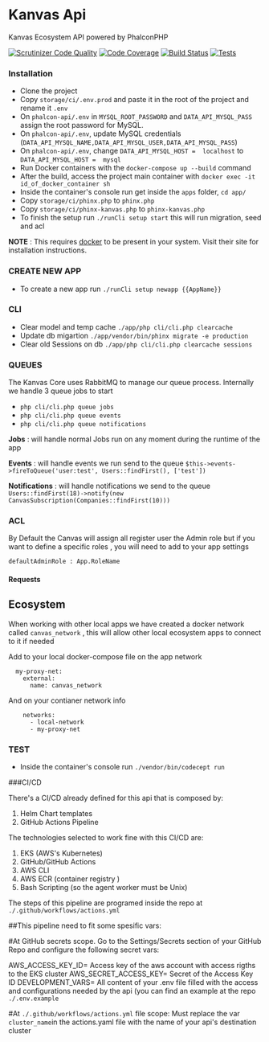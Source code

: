 # Kanvas Api
Kanvas Ecosystem API powered by PhalconPHP

[![Scrutinizer Code Quality](https://scrutinizer-ci.com/g/bakaphp/phalcon-api/badges/quality-score.png?b=master)](https://scrutinizer-ci.com/g/bakaphp/phalcon-api/?branch=master)
[![Code Coverage](https://scrutinizer-ci.com/g/bakaphp/phalcon-api/badges/coverage.png?b=master)](https://scrutinizer-ci.com/g/bakaphp/phalcon-api/?branch=master)
[![Build Status](https://travis-ci.com/bakaphp/phalcon-api.svg?branch=master)](https://travis-ci.com/bakaphp/phalcon-api)
[![Tests](https://github.com/bakaphp/phalcon-api/workflows/Tests/badge.svg?branch=0.2)](https://github.com/bakaphp/phalcon-api/actions?query=workflow%3ATests)


### Installation
- Clone the project
- Copy `storage/ci/.env.prod` and paste it in the root of the project and rename it `.env`
- On `phalcon-api/.env` in `MYSQL_ROOT_PASSWORD` and `DATA_API_MYSQL_PASS` assign the root password for MySQL.
- On `phalcon-api/.env`, update MySQL credentials (`DATA_API_MYSQL_NAME,DATA_API_MYSQL_USER,DATA_API_MYSQL_PASS`)
- On `phalcon-api/.env`, change `DATA_API_MYSQL_HOST =  localhost` to `DATA_API_MYSQL_HOST =  mysql`
- Run Docker containers with the `docker-compose up --build` command
- After the build, access the project main container with `docker exec -it id_of_docker_container sh`
- Inside the container's console run get inside the `apps` folder, `cd app/`
- Copy `storage/ci/phinx.php` to `phinx.php`
- Copy `storage/ci/phinx-kanvas.php` to `phinx-kanvas.php`
- To finish the setup run `./runCli setup start` this will run migration, seed and acl

**NOTE** : This requires [docker](https://www.docker.com/) to be present in your system. Visit their site for installation instructions.

### CREATE NEW APP

- To create a new app run `./runCli setup newapp {{AppName}}`

### CLI
- Clear model and temp cache `./app/php cli/cli.php clearcache` 
- Update db migartion  `./app/vendor/bin/phinx migrate -e production`
- Clear old Sessions on db  `./app/php cli/cli.php clearcache sessions`

### QUEUES
The Kanvas Core uses RabbitMQ to manage our queue process. Internally we handle 3 queue jobs to start
- `php cli/cli.php queue jobs`
- `php cli/cli.php queue events`
- `php cli/cli.php queue notifications`

**Jobs** : will handle normal Jobs run on any moment during the runtime of the app

**Events** : will handle events we run send to the queue 
  `$this->events->fireToQueue('user:test', Users::findFirst(), ['test'])`

**Notifications** : will handle notifications we send to the queue 
  `Users::findFirst(18)->notify(new CanvasSubscription(Companies::findFirst(10)))`


### ACL
By Default the Canvas will assign all register user the Admin role but if you want to define a specific roles , you will need to add to your app settings

`defaultAdminRole : App.RoleName`

#### Requests

## Ecosystem
When working with other local apps we have created a docker network called `canvas_network` , this will allow other local ecosystem apps to connect to it if needed

Add to your local docker-compose file on the app network

``` 
  my-proxy-net:
    external:
      name: canvas_network
``` 

And on your contianer network info

```
    networks:
      - local-network
      - my-proxy-net
```

### TEST

- Inside the container's console run `./vendor/bin/codecept run` 

###CI/CD

There's a CI/CD already defined for this api that is composed by:
1. Helm Chart templates
2. GitHub Actions Pipeline

The technologies selected to work fine with this CI/CD are:
1. EKS (AWS's Kubernetes)
2. GitHub/GitHub Actions 
3. AWS CLI
4. AWS ECR (container registry )
5. Bash Scripting (so the agent worker must be Unix)


The steps of this pipeline are programed inside the repo at `./.github/workflows/actions.yml`


##This pipeline need to fit some spesific vars: 

#At GitHub secrets scope.
Go to the Settings/Secrets section of your GitHub Repo and configure the following secret vars:

AWS_ACCESS_KEY_ID= Access key of the aws account with access rigths to the EKS cluster
AWS_SECRET_ACCESS_KEY= Secret of the Access Key ID
DEVELOPMENT_VARS= All content of your .env file filled with the access and configurations needed by the api (you can find an example at the repo `./.env.example` 

#At `./.github/workflows/actions.yml` file scope:
Must replace the var `cluster_name`in the actions.yaml file with the name of your api's destination cluster
